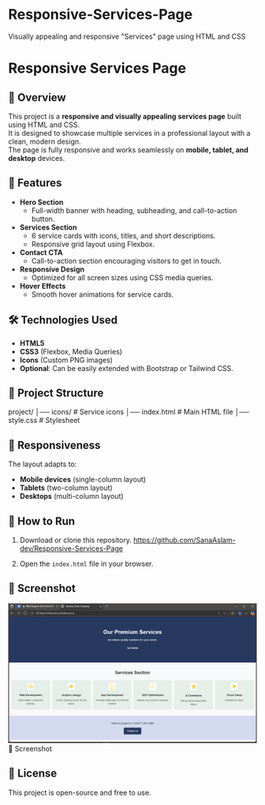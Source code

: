 # Responsive-Services-Page
 Visually appealing and responsive "Services" page using HTML and CSS
 # Responsive Services Page

## 📌 Overview
This project is a **responsive and visually appealing services page** built using HTML and CSS.  
It is designed to showcase multiple services in a professional layout with a clean, modern design.  
The page is fully responsive and works seamlessly on **mobile, tablet, and desktop** devices.

## 🎯 Features
- **Hero Section**
  - Full-width banner with heading, subheading, and call-to-action button.
- **Services Section**
  - 6 service cards with icons, titles, and short descriptions.
  - Responsive grid layout using Flexbox.
- **Contact CTA**
  - Call-to-action section encouraging visitors to get in touch.
- **Responsive Design**
  - Optimized for all screen sizes using CSS media queries.
- **Hover Effects**
  - Smooth hover animations for service cards.

## 🛠 Technologies Used
- **HTML5**
- **CSS3** (Flexbox, Media Queries)
- **Icons** (Custom PNG images)
- **Optional**: Can be easily extended with Bootstrap or Tailwind CSS.

## 📂 Project Structure
project/
│── icons/ # Service icons
│── index.html # Main HTML file
│── style.css # Stylesheet

## 📱 Responsiveness
The layout adapts to:
- **Mobile devices** (single-column layout)
- **Tablets** (two-column layout)
- **Desktops** (multi-column layout)

## 🚀 How to Run
1. Download or clone this repository.
     https://github.com/SanaAslam-dev/Responsive-Services-Page
   
2. Open the `index.html` file in your browser.



## 📸 Screenshot
![Services Page Screenshot](screenshot.png)📸 Screenshot



## 📜 License
This project is open-source and free to use.
